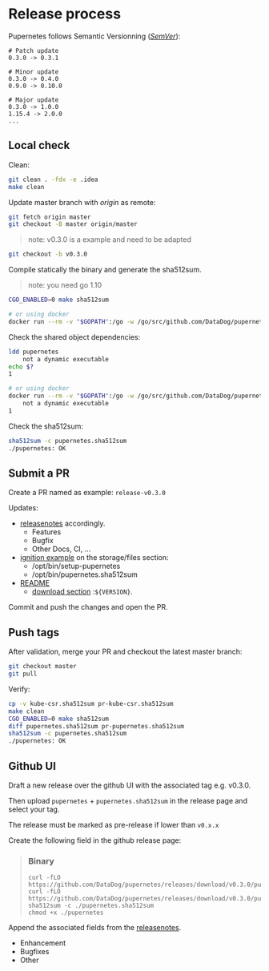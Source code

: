 # Release process

Pupernetes follows Semantic Versionning ([_SemVer_](https://semver.org/)):
```text
# Patch update
0.3.0 -> 0.3.1

# Minor update
0.3.0 -> 0.4.0
0.9.0 -> 0.10.0

# Major update
0.3.0 -> 1.0.0
1.15.4 -> 2.0.0
...
```

## Local check

Clean:
```bash
git clean . -fdx -e .idea
make clean
```

Update master branch with *origin* as remote:
```bash
git fetch origin master
git checkout -B master origin/master
```

> note: v0.3.0 is a example and need to be adapted
```bash
git checkout -b v0.3.0
```

Compile statically the binary and generate the sha512sum.
> note: you need go 1.10
```bash
CGO_ENABLED=0 make sha512sum

# or using docker
docker run --rm -v "$GOPATH":/go -w /go/src/github.com/DataDog/pupernetes golang:1.10 make sha512sum
```

Check the shared object dependencies:
```bash
ldd pupernetes
	not a dynamic executable
echo $?
1

# or using docker
docker run --rm -v "$GOPATH":/go -w /go/src/github.com/DataDog/pupernetes golang:1.10 sh -c 'ldd pupernetes ; echo $?'
	not a dynamic executable
1
```

Check the sha512sum:
```bash
sha512sum -c pupernetes.sha512sum 
./pupernetes: OK
```

## Submit a PR

Create a PR named as example: `release-v0.3.0`

Updates:
- [releasenotes](./releasenotes.md) accordingly.
    * Features
    * Bugfix
    * Other
        Docs, CI, ...
- [ignition example](environments/container-linux/ignition.yaml) on the storage/files section:
    * /opt/bin/setup-pupernetes
    * /opt/bin/pupernetes.sha512sum
- [README](README.md)
    * [download section](README.md#download) :`${VERSION}`.

Commit and push the changes and open the PR.

## Push tags

After validation, merge your PR and checkout the latest master branch:
```bash
git checkout master
git pull
```

Verify:
```bash
cp -v kube-csr.sha512sum pr-kube-csr.sha512sum
make clean
CGO_ENABLED=0 make sha512sum
diff pupernetes.sha512sum pr-pupernetes.sha512sum
sha512sum -c pupernetes.sha512sum 
./pupernetes: OK
```

## Github UI

Draft a new release over the github UI with the associated tag e.g. v0.3.0.

Then upload `pupernetes` + `pupernetes.sha512sum` in the release page and select your tag.

The release must be marked as pre-release if lower than `v0.x.x`

Create the following field in the github release page:

> ### Binary
> ```
> curl -fLO https://github.com/DataDog/pupernetes/releases/download/v0.3.0/pupernetes
> curl -fLO https://github.com/DataDog/pupernetes/releases/download/v0.3.0/pupernetes.sha512sum
> sha512sum -c ./pupernetes.sha512sum
> chmod +x ./pupernetes
> ```

Append the associated fields from the [releasenotes](./releasenotes.md).
- Enhancement
- Bugfixes
- Other